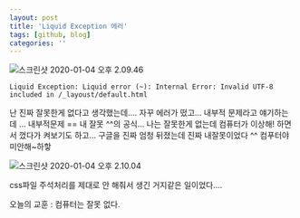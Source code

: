 ```yaml
---
layout: post
title: 'Liquid Exception 에러'
tags: [github, blog]
categories: ''
---
```


![스크린샷 2020-01-04 오후 2.09.46](/Users/park-eunbin/workspace/parkeb417.github.io/images/posts/jekyll-liquid-error-1.png)

```
Liquid Exception: Liquid error (~): Internal Error: Invalid UTF-8 included in /_layoust/default.html
```



난 진짜 잘못한게 없다고 생각했는데.... 자꾸 에러가 떴고... 내부적 문제라고 얘기하는데 ... 내부적문제 == 내 잘못 ^^의 공식... 나는 잘못한게 없는데 컴퓨터가 이상해! 하면서 껐다가 켜보기도 하고... 구글을 진짜 엄청 뒤졌는데 진짜 내잘못이었다 ^^ 컴푸터야 미안해~하핳

![스크린샷 2020-01-04 오후 2.10.04](/Users/park-eunbin/workspace/parkeb417.github.io/images/posts/jekyll-liquid-error-2.png)

css파일 주석처리를 제대로 안 해줘서 생긴 거지같은 일이었다.... 



오늘의 교훈 : 컴퓨터는 잘못 없다.